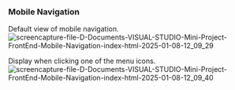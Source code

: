 ### Mobile Navigation
Default view of mobile navigation.
![screencapture-file-D-Documents-VISUAL-STUDIO-Mini-Project-FrontEnd-Mobile-Navigation-index-html-2025-01-08-12_09_29](https://github.com/user-attachments/assets/94f012e3-dbdf-495b-862b-268faa15d0a4)

Display when clicking one of the menu icons.
![screencapture-file-D-Documents-VISUAL-STUDIO-Mini-Project-FrontEnd-Mobile-Navigation-index-html-2025-01-08-12_09_40](https://github.com/user-attachments/assets/0c9fddcc-41a0-4ccb-96c0-5a4a8c45da3a)
